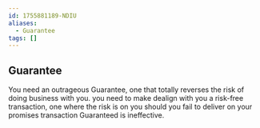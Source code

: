 ```yaml
---
id: 1755881189-NDIU
aliases:
  - Guarantee
tags: []
---
```


## Guarantee
You need an outrageous Guarantee, one that totally reverses the risk of doing 
business with you.
you need to make dealign with you a risk-free transaction, 
one where the risk is on you should you fail to deliver on your promises
transaction Guaranteed is ineffective.


